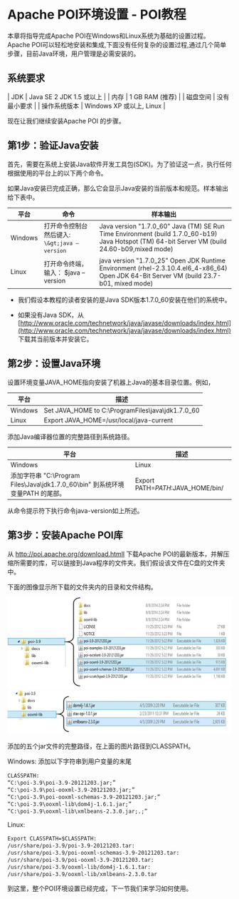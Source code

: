 # Apache POI环境设置 - POI教程

本章将指导完成Apache POI在Windows和Linux系统为基础的设置过程。 Apache POI可以轻松地安装和集成,下面没有任何复杂的设置过程,通过几个简单步骤，目前Java环境，用户管理是必需安装的。

## 系统要求

| JDK | Java SE 2 JDK 1.5 或以上 |
| 内存 | 1 GB RAM (推荐) |
| 磁盘空间 | 没有最小要求 |
| 操作系统版本 | Windows XP 或以上, Linux |

现在让我们继续安装Apache POI 的步骤。

## 第1步：验证Java安装

首先，需要在系统上安装Java软件开发工具包(SDK)。为了验证这一点，执行任何根据使用的平台上的以下两个命令。

如果Java安装已完成正确，那么它会显示Java安装的当前版本和规范。样本输出给下表中。

| 平台 | 命令 | 样本输出 |
| --- | --- | --- |
| Windows | 打开命令控制台然后键入: `\&gt;java –version` | Java version "1.7.0_60" Java (TM) SE Run Time Environment (build 1.7.0_60-b19) Java Hotspot (TM) 64-bit Server VM (build 24.60-b09,mixed mode) |
| Linux | 打开命令终端，输入： $java –version | java version "1.7.0_25" Open JDK Runtime Environment (rhel-2.3.10.4.el6_4-x86_64) Open JDK 64-Bit Server VM (build 23.7-b01, mixed mode) |

*   我们假设本教程的读者安装的是Java SDK版本1.7.0_60安装在他们的系统中。

*   如果没有Java SDK，从[http://www.oracle.com/technetwork/java/javase/downloads/index.html](http://www.oracle.com/technetwork/java/javase/downloads/index.html) 下载其当前版本并安装它。

## 第2步：设置Java环境

设置环境变量JAVA_HOME指向安装了机器上Java的基本目录位置。例如，

| 平台 | 描述 |
| --- | --- |
| Windows | Set JAVA_HOME to C:\ProgramFiles\java\jdk1.7.0_60 |
| Linux | Export JAVA_HOME=/usr/local/java-current |

添加Java编译器位置的完整路径到系统路径。

| 平台 | 描述 |
| --- | --- |
| Windows | Linux |
| 添加字符串 "C:\Program Files\Java\jdk1.7.0_60\bin" 到系统环境变量PATH 的尾部。 | Export PATH=$PATH:$JAVA_HOME/bin/ |

从命令提示符下执行命令java-version如上所述。

## 第3步：安装Apache POI库

从 http://poi.apache.org/download.htmll 下载Apache POI的最新版本，并解压缩所需要的库，可以链接到Java程序的文件夹。我们假设该文件在C盘的文件夹中。

下面的图像显示所下载的文件夹内的目录和文件结构。

![Jar](../img/1-1412010IG5F4.jpg)![Jar](../img/1-1412010IIA46.jpg)

添加的五个jar文件的完整路径，在上面的图片路径到CLASSPATH。


Windows: 添加以下字符串到用户变量的末尾

```
CLASSPATH:
“C:\poi-3.9\poi-3.9-20121203.jar;”
“C:\poi-3.9\poi-ooxml-3.9-20121203.jar;”
“C:\poi-3.9\poi-ooxml-schemas-3.9-20121203.jar;”
“C:\poi-3.9\ooxml-lib\dom4j-1.6.1.jar;”
“C:\poi-3.9\ooxml-lib\xmlbeans-2.3.0.jar;.;”
```

Linux:

```
Export CLASSPATH=$CLASSPATH:
/usr/share/poi-3.9/poi-3.9-20121203.tar:
/usr/share/poi-3.9/poi-ooxml-schemas-3.9-20121203.tar:
/usr/share/poi-3.9/poi-ooxml-3.9-20121203.tar:
/usr/share/poi-3.9/ooxml-lib/dom4j-1.6.1.tar:
/usr/share/poi-3.9/ooxml-lib/xmlbeans-2.3.0.tar
```

到这里，整个POI环境设置已经完成，下一节我们来学习如何使用。
